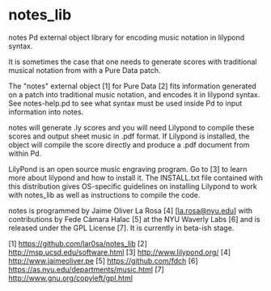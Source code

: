 # notes_lib
notes Pd external object library for encoding music notation in lilypond syntax.

It is sometimes the case that one needs to generate scores with traditional musical notation from with a Pure Data patch. 

The "notes" external object [1] for Pure Data [2] fits information generated on a patch into traditional music notation, and encodes it in lilypond syntax. See notes-help.pd to see what syntax must be used inside Pd to input information into notes.

notes will generate .ly scores and you will need Lilypond to compile these scores and output sheet music in .pdf format. If Lilypond is installed, the object will compile the score directly and produce a .pdf document from within Pd. 

LilyPond is an open source music engraving program. Go to [3] to learn more about lilypond and how to install it. The INSTALL.txt file contained with this distribution gives OS-specific guidelines on installing Lilypond to work with notes_lib as well as instructions to compile the code.

notes is programmed by Jaime Oliver La Rosa [4] [la.rosa@nyu.edu] with contributions by Fede Cámara Halac [5] at the NYU Waverly Labs [6] and is released under the GPL License [7]. It is currently in beta-ish stage.


[1] https://github.com/lar0sa/notes_lib
[2] http://msp.ucsd.edu/software.html
[3] http://www.lilypond.org/
[4] http://www.jaimeoliver.pe
[5] https://github.com/fdch
[6] https://as.nyu.edu/departments/music.html
[7] http://www.gnu.org/copyleft/gpl.html
